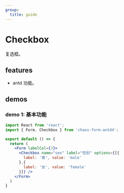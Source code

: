 ```yaml
---
group:
  title: guide
---
```


# Checkbox

复选框。

## features

* antd 功能。

## demos

### demo 1: 基本功能

```jsx
import React from 'react';
import { Form, Checkbox } from 'chaos-form-antd4';

export default () => {
  return (
    <Form labelCol={3}>
      <Checkbox name="sex" label="性别" options={[{
        label: '男', value: 'male'
      },{
        label: '女', value: 'female'
      }]} />
    </Form>
  )
}
```
